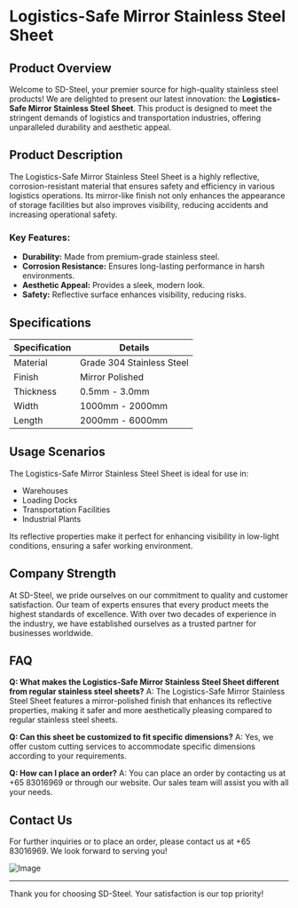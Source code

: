 # Logistics-Safe Mirror Stainless Steel Sheet

## Product Overview

Welcome to SD-Steel, your premier source for high-quality stainless steel products! We are delighted to present our latest innovation: the **Logistics-Safe Mirror Stainless Steel Sheet**. This product is designed to meet the stringent demands of logistics and transportation industries, offering unparalleled durability and aesthetic appeal.

## Product Description

The Logistics-Safe Mirror Stainless Steel Sheet is a highly reflective, corrosion-resistant material that ensures safety and efficiency in various logistics operations. Its mirror-like finish not only enhances the appearance of storage facilities but also improves visibility, reducing accidents and increasing operational safety.

### Key Features:
- **Durability:** Made from premium-grade stainless steel.
- **Corrosion Resistance:** Ensures long-lasting performance in harsh environments.
- **Aesthetic Appeal:** Provides a sleek, modern look.
- **Safety:** Reflective surface enhances visibility, reducing risks.

## Specifications

| Specification | Details |
|---------------|---------|
| Material      | Grade 304 Stainless Steel |
| Finish        | Mirror Polished |
| Thickness     | 0.5mm - 3.0mm |
| Width         | 1000mm - 2000mm |
| Length        | 2000mm - 6000mm |

## Usage Scenarios

The Logistics-Safe Mirror Stainless Steel Sheet is ideal for use in:
- Warehouses
- Loading Docks
- Transportation Facilities
- Industrial Plants

Its reflective properties make it perfect for enhancing visibility in low-light conditions, ensuring a safer working environment.

## Company Strength

At SD-Steel, we pride ourselves on our commitment to quality and customer satisfaction. Our team of experts ensures that every product meets the highest standards of excellence. With over two decades of experience in the industry, we have established ourselves as a trusted partner for businesses worldwide.

## FAQ

**Q: What makes the Logistics-Safe Mirror Stainless Steel Sheet different from regular stainless steel sheets?**
A: The Logistics-Safe Mirror Stainless Steel Sheet features a mirror-polished finish that enhances its reflective properties, making it safer and more aesthetically pleasing compared to regular stainless steel sheets.

**Q: Can this sheet be customized to fit specific dimensions?**
A: Yes, we offer custom cutting services to accommodate specific dimensions according to your requirements.

**Q: How can I place an order?**
A: You can place an order by contacting us at +65 83016969 or through our website. Our sales team will assist you with all your needs.

## Contact Us

For further inquiries or to place an order, please contact us at +65 83016969. We look forward to serving you!

![Image](https://github.com/user-attachments/assets/2567258e-e124-4816-932d-1809bd27ef0b)

---

Thank you for choosing SD-Steel. Your satisfaction is our top priority!